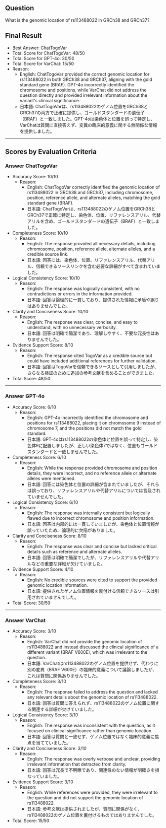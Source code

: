 ## Question

What is the genomic location of rs113488022 in GRCh38 and GRCh37?

## Final Result

- Best Answer: ChatTogoVar
- Total Score for ChatTogoVar: 48/50
- Total Score for GPT-4o: 30/50
- Total Score for VarChat: 15/50
- Reason:
  - English: ChatTogoVar provided the correct genomic location for rs113488022 in both GRCh38 and GRCh37, aligning with the gold standard gene (BRAF). GPT-4o incorrectly identified the chromosome and positions, while VarChat did not address the question directly and provided irrelevant information about the variant's clinical significance.
  - 日本語: ChatTogoVarは、rs113488022のゲノム位置をGRCh38とGRCh37の両方で正確に提供し、ゴールドスタンダードの遺伝子（BRAF）と一致しました。GPT-4oは染色体と位置を誤って特定し、VarChatは質問に直接答えず、変異の臨床的意義に関する無関係な情報を提供しました。

---

## Scores by Evaluation Criteria

### Answer ChatTogoVar
- Accuracy Score: 10/10
  - Reason: 
    - English: ChatTogoVar correctly identified the genomic location of rs113488022 in GRCh38 and GRCh37, including chromosome, position, reference allele, and alternate alleles, matching the gold standard gene (BRAF).
    - 日本語: ChatTogoVarは、rs113488022のゲノム位置をGRCh38とGRCh37で正確に特定し、染色体、位置、リファレンスアリル、代替アリルを含め、ゴールドスタンダードの遺伝子（BRAF）と一致しました。
- Completeness Score: 10/10
  - Reason: 
    - English: The response provided all necessary details, including chromosome, position, reference allele, alternate alleles, and a credible source link.
    - 日本語: 回答には、染色体、位置、リファレンスアリル、代替アリル、信頼できるソースリンクを含む必要な詳細がすべて含まれていました。
- Logical Consistency Score: 10/10
  - Reason: 
    - English: The response was logically consistent, with no contradictions or errors in the information provided.
    - 日本語: 回答は論理的に一貫しており、提供された情報に矛盾や誤りはありませんでした。
- Clarity and Conciseness Score: 10/10
  - Reason: 
    - English: The response was clear, concise, and easy to understand, with no unnecessary verbosity.
    - 日本語: 回答は明確で簡潔であり、理解しやすく、不要な冗長性はありませんでした。
- Evidence Support Score: 8/10
  - Reason: 
    - English: The response cited TogoVar as a credible source but could have included additional references for further validation.
    - 日本語: 回答はTogoVarを信頼できるソースとして引用しましたが、さらなる検証のために追加の参考文献を含めることができました。
- Total Score: 48/50

---

### Answer GPT-4o
- Accuracy Score: 6/10
  - Reason: 
    - English: GPT-4o incorrectly identified the chromosome and positions for rs113488022, placing it on chromosome 9 instead of chromosome 7, and the positions did not match the gold standard.
    - 日本語: GPT-4oはrs113488022の染色体と位置を誤って特定し、染色体9に配置しましたが、正しい染色体7ではなく、位置もゴールドスタンダードと一致しませんでした。
- Completeness Score: 6/10
  - Reason: 
    - English: While the response provided chromosome and position details, they were incorrect, and no reference allele or alternate alleles were mentioned.
    - 日本語: 回答には染色体と位置の詳細が含まれていましたが、それらは誤っており、リファレンスアリルや代替アリルについては言及されていませんでした。
- Logical Consistency Score: 6/10
  - Reason: 
    - English: The response was internally consistent but logically flawed due to incorrect chromosome and position information.
    - 日本語: 回答は内部的には一貫していましたが、染色体と位置情報が誤っていたため、論理的に欠陥がありました。
- Clarity and Conciseness Score: 8/10
  - Reason: 
    - English: The response was clear and concise but lacked critical details such as reference and alternate alleles.
    - 日本語: 回答は明確で簡潔でしたが、リファレンスアリルや代替アリルなどの重要な詳細が欠けていました。
- Evidence Support Score: 4/10
  - Reason: 
    - English: No credible sources were cited to support the provided genomic location information.
    - 日本語: 提供されたゲノム位置情報を裏付ける信頼できるソースは引用されていませんでした。
- Total Score: 30/50

---

### Answer VarChat
- Accuracy Score: 3/10
  - Reason: 
    - English: VarChat did not provide the genomic location of rs113488022 and instead discussed the clinical significance of a different variant (BRAF V600E), which was irrelevant to the question.
    - 日本語: VarChatはrs113488022のゲノム位置を提供せず、代わりに別の変異（BRAF V600E）の臨床的意義について議論しましたが、これは質問に関係ありませんでした。
- Completeness Score: 3/10
  - Reason: 
    - English: The response failed to address the question and lacked any relevant details about the genomic location of rs113488022.
    - 日本語: 回答は質問に答えられず、rs113488022のゲノム位置に関する関連する詳細が欠けていました。
- Logical Consistency Score: 3/10
  - Reason: 
    - English: The response was inconsistent with the question, as it focused on clinical significance rather than genomic location.
    - 日本語: 回答は質問と一致せず、ゲノム位置ではなく臨床的意義に焦点を当てていました。
- Clarity and Conciseness Score: 3/10
  - Reason: 
    - English: The response was overly verbose and unclear, providing irrelevant information that detracted from clarity.
    - 日本語: 回答は冗長で不明瞭であり、関連性のない情報が明確さを損なっていました。
- Evidence Support Score: 3/10
  - Reason: 
    - English: While references were provided, they were irrelevant to the question and did not support the genomic location of rs113488022.
    - 日本語: 参考文献は提供されましたが、質問に関係がなく、rs113488022のゲノム位置を裏付けるものではありませんでした。
- Total Score: 15/50